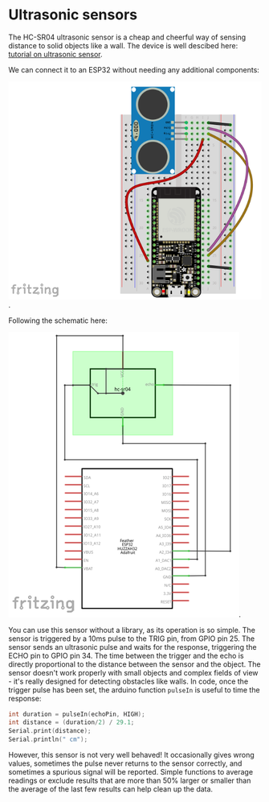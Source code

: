 Ultrasonic sensors
===

The HC-SR04 ultrasonic sensor is a cheap and cheerful way of sensing distance
to solid objects like a wall. The device is well descibed here: [tutorial on
ultrasonic
sensor](http://www.instructables.com/id/Simple-Arduino-and-HC-SR04-Example/).

We can connect it to an ESP32 without needing any additional components:

![ultrasonic sensor on breadboard](ultrasonics-breadboard.png).

Following the schematic here:

![ultrasonic sensor on breadboard](ultrasonics-schematic.png).

You can use this sensor without a library, as its operation is so simple. The
sensor is triggered by a 10ms pulse to the TRIG pin, from GPIO pin 25. The
sensor sends an ultrasonic pulse and waits for the response, triggering the
ECHO pin to GPIO pin 34. The time between the trigger and the echo is directly
proportional to the distance between the sensor and the object. The sensor
doesn't work properly with small objects and complex fields of view - it's
really designed for detecting obstacles like walls. In code, once the trigger
pulse has been set, the arduino function `pulseIn` is useful to time the
response:

```C++
int duration = pulseIn(echoPin, HIGH);
int distance = (duration/2) / 29.1;
Serial.print(distance);
Serial.println(" cm");
```

However, this sensor is not very well behaved! It occasionally gives wrong
values, sometimes the pulse never returns to the sensor correctly, and
sometimes a spurious signal will be reported. Simple functions to average
readings or exclude results that are more than 50% larger or smaller than the
average of the last few results can help clean up the data.
